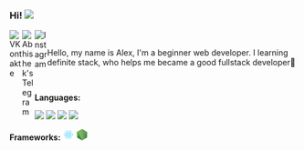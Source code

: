 ### Hi! <img src="https://media.giphy.com/media/hvRJCLFzcasrR4ia7z/giphy.gif" width="25px">
<a href="https://vk.com/your_profile">
  <img align="left" alt="VKontakte" width="22px" src="https://cdn.jsdelivr.net/npm/simple-icons@v3/icons/vk.svg" />
</a>
<a href="https://t.me/your_profile">
  <img align="left" alt="Abhishek's Telegram" width="22px" src="https://cdn.jsdelivr.net/npm/simple-icons@v3/icons/telegram.svg" />
</a>
<a href="https://www.instagram.com/your_profile">
  <img align="left" alt="Instagram" width="22px" src="https://cdn.jsdelivr.net/npm/simple-icons@v3/icons/instagram.svg" />
</a>

<br />

Hello, my name is Alex, I'm a beginner web developer. I learning definite stack, who helps me became a good fullstack developer🤗

<br />
  
**Languages:**  

<code><img height="20" src="https://github.com/yurijserrano/Github-Profile-Readme-Logos/blob/master/programming%20languages/python.svg"></code>
<code><img height="20" src="https://github.com/yurijserrano/Github-Profile-Readme-Logos/blob/master/programming%20languages/typescript.svg"></code>
<code><img height="20" src="https://github.com/yurijserrano/Github-Profile-Readme-Logos/blob/master/programming%20languages/javascript.svg"></code>
<code><img height="20" src="https://github.com/yurijserrano/Github-Profile-Readme-Logos/blob/master/programming%20languages/sql.svg"></code>

**Frameworks:**
<code><img height="20" src="https://raw.githubusercontent.com/github/explore/80688e429a7d4ef2fca1e82350fe8e3517d3494d/topics/react/react.png"></code>
<code><img height="20" src="https://raw.githubusercontent.com/github/explore/80688e429a7d4ef2fca1e82350fe8e3517d3494d/topics/nodejs/nodejs.png"></code>
